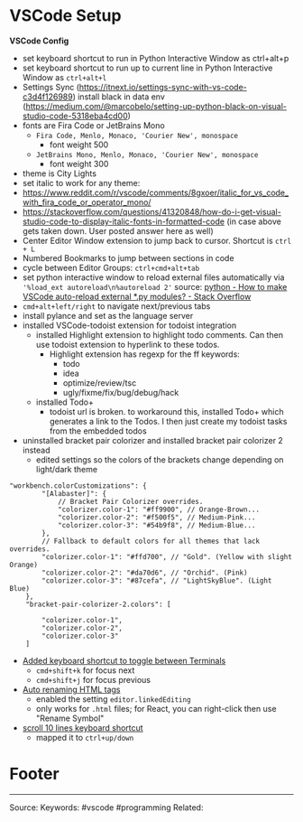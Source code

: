 # VSCode Setup
**VSCode Config**
* set keyboard shortcut to run in Python Interactive Window as ctrl+alt+p 
* set keyboard shortcut to run up to current line in Python Interactive Window as `ctrl+alt+l`
* Settings Sync (https://itnext.io/settings-sync-with-vs-code-c3d4f126989) 
install black in data env (https://medium.com/@marcobelo/setting-up-python-black-on-visual-studio-code-5318eba4cd00) 
* fonts are Fira Code or JetBrains Mono 
	* `Fira Code, Menlo, Monaco, 'Courier New', monospace`
		* font weight 500
	* `JetBrains Mono, Menlo, Monaco, 'Courier New', monospace`
		* font weight 300
* theme is City Lights 
* set italic to work for any theme:  
* https://www.reddit.com/r/vscode/comments/8gxoer/italic_for_vs_code_with_fira_code_or_operator_mono/ 
* https://stackoverflow.com/questions/41320848/how-do-i-get-visual-studio-code-to-display-italic-fonts-in-formatted-code (in case above gets taken down. User posted answer here as well) 
* Center Editor Window extension to jump back to cursor. Shortcut is `ctrl + L`
* Numbered Bookmarks to jump between sections in code
* cycle between Editor Groups: `ctrl+cmd+alt+tab`
* set python interactive window to reload external files automatically via `'%load_ext autoreload\n%autoreload 2'` source: [python - How to make VSCode auto-reload external *.py modules? - Stack Overflow](https://stackoverflow.com/questions/56059651/how-to-make-vscode-auto-reload-external-py-modules)
* `cmd+alt+left/right` to navigate next/previous tabs
* install pylance and set as the language server
* installed VSCode-todoist extension for todoist integration
	* installed Highlight extension to highlight todo comments. Can then use todoist extension to hyperlink  to these todos.
		* Highlight extension has regexp for the ff keywords:
			* todo
			* idea
			* optimize/review/tsc
			* ugly/fixme/fix/bug/debug/hack
	* installed Todo+
		* todoist url is broken. to workaround this, installed Todo+ which generates a link to the Todos. I then just create my todoist tasks from the embedded todos
* uninstalled bracket pair colorizer and installed bracket pair colorizer 2 instead
	* edited settings so the colors of the brackets change depending on light/dark theme
```
"workbench.colorCustomizations": {
        "[Alabaster]": {
            // Bracket Pair Colorizer overrides.
            "colorizer.color-1": "#ff9900", // Orange-Brown...
            "colorizer.color-2": "#f500f5", // Medium-Pink...
            "colorizer.color-3": "#54b9f8", // Medium-Blue...
        },
        // Fallback to default colors for all themes that lack overrides.
        "colorizer.color-1": "#ffd700", // "Gold". (Yellow with slight Orange)
        "colorizer.color-2": "#da70d6", // "Orchid". (Pink) 
        "colorizer.color-3": "#87cefa", // "LightSkyBlue". (Light Blue)
    },
    "bracket-pair-colorizer-2.colors": [
    
        "colorizer.color-1",
        "colorizer.color-2",
        "colorizer.color-3"
    ]
```

- [Added keyboard shortcut to toggle between Terminals](https://til.hashrocket.com/posts/jh0gje9pds-toggle-between-terminals-in-vscode)
	- `cmd+shift+k` for focus next
	- `cmd+shift+j` for focus previous
- [Auto renaming HTML tags](https://roboleary.net/vscode/2020/08/05/dont-need-extensions.html)
	- enabled the setting `editor.linkedEditing`
	- only works for `.html` files; for React, you can right-click then use "Rename Symbol"
- [scroll 10 lines keyboard shortcut](https://stackoverflow.com/questions/61948360/how-to-scroll-10-line-vertically-with-keyboard-without-moving-cursor-in-vs-code)
	- mapped it to `ctrl+up/down`

# Footer
---
Source:
Keywords: #vscode #programming 
Related: